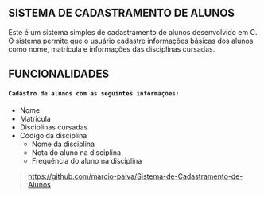 ## SISTEMA DE CADASTRAMENTO DE ALUNOS

Este é um sistema simples de cadastramento de alunos desenvolvido em C. O sistema permite que o usuário cadastre informações básicas dos alunos, como nome, matrícula e informações das disciplinas cursadas.


## FUNCIONALIDADES

#### `Cadastro de alunos com as seguintes informações:`
- Nome
- Matrícula
- Disciplinas cursadas
- Código da disciplina
    * Nome da disciplina
    * Nota do aluno na disciplina
    * Frequência do aluno na disciplina

> https://github.com/marcio-paiva/Sistema-de-Cadastramento-de-Alunos


